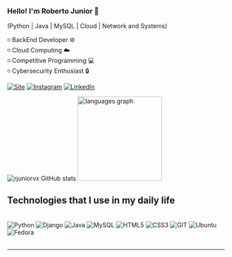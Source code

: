 
### Hello! I'm Roberto Junior 🚀

(Python | Java | MySQL | Cloud | Network and Systems)

◽ BackEnd Developer ⚙️<br>
◽ Cloud Computing ☁️<br>
◽ Competitive Programming 💻<br>
◽ Cybersecurity Enthusiast 🔒



[![Site](https://img.shields.io/badge/CodificandoBytes.com-000000?style=for-the-badge&logo=About.me&logoColor=white)](https://codificandobytes.com.br/)
[![Instagram](https://img.shields.io/badge/Instagram-E4405F?style=for-the-badge&logo=instagram&logoColor=white)](https://www.instagram.com/rjuniorvx/)
[![LinkedIn](https://img.shields.io/badge/LinkedIn-0077B5?style=for-the-badge&logo=linkedin&logoColor=white)](https://www.linkedin.com/in/roberto-junior-304186293/)

![rjuniorvx GitHub stats](https://github-readme-stats.vercel.app/api?username=rjuniorvx&show_icons=true&theme=transparent)
<img src="https://github-readme-stats.vercel.app/api/top-langs?username=rjuniorvx&locale=en&hide_title=false&layout=compact&card_width=390&langs_count=5&theme=transparent&hide_border=false" height="195" alt="languages graph"  />


## Technologies that I use in my daily life

<div style="display: inline_block"><br/>
    <img align="center" alt="Python" src="https://img.shields.io/badge/Python-3776AB?style=for-the-badge&logo=python&logoColor=white"/>
    <img align="center" alt="Django" src="https://img.shields.io/badge/django-%23092E20.svg?style=for-the-badge&logo=django&logoColor=white"/>
    <img align="center" alt="Java" src="https://img.shields.io/badge/Java-ED8B00?style=for-the-badge&logo=openjdk&logoColor=white"/>
    <img align="center" alt="MySQL" src="https://img.shields.io/badge/MySQL-00000F?style=for-the-badge&logo=mysql&logoColor=white"/>
    <img align="center" alt="HTML5" src="https://img.shields.io/badge/HTML5-E34F26?style=for-the-badge&logo=html5&logoColor=white"/>
    <img align="center" alt="CSS3" src="https://img.shields.io/badge/CSS3-1572B6?style=for-the-badge&logo=css3&logoColor=white"/>
    <img align="center" alt="GIT" src="https://img.shields.io/badge/GIT-E44C30?style=for-the-badge&logo=git&logoColor=white"/>
    <img align="center" alt="Ubuntu" src="https://img.shields.io/badge/Ubuntu-35495E?style=for-the-badge&logo=ubuntu&logoColor=2CA5E0"/>
    <img align="center" alt="Fedora" src="https://img.shields.io/badge/Fedora-294172?style=for-the-badge&logo=fedora&logoColor=white"/>
    
</div><br/>

----


